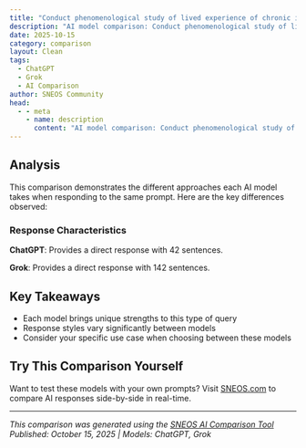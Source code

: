 ```yaml
---
title: "Conduct phenomenological study of lived experience of chronic illness (diabetes). Help me: 1) Select phenomenological approach (descriptive vs interpretive), 2) Design in-depth interviews to access lived experience, 3) Conduct interviews with bracketing of assumptions, 4) Analyze using phenomenological reduction, 5) Identify essential themes and structures, 6) Write rich descriptions of phenomenon, 7) Ensure rigor (credibility, transferability)"
description: "AI model comparison: Conduct phenomenological study of lived experience of chronic illness (diabetes). Help me: 1) Select..."
date: 2025-10-15
category: comparison
layout: Clean
tags:
  - ChatGPT
  - Grok
  - AI Comparison
author: SNEOS Community
head:
  - - meta
    - name: description
      content: "AI model comparison: Conduct phenomenological study of lived experience of chronic illness (diabetes). Help me: 1) Select phenomenological ap..."
---
```


<ChatComparison
  title="Conduct phenomenological study of lived experience of chronic illness (diabetes). Help me: 1) Select phenomenological approach (descriptive vs interpretive), 2) Design in-depth interviews to access lived experience, 3) Conduct interviews with bracketing of assumptions, 4) Analyze using phenomenological reduction, 5) Identify essential themes and structures, 6) Write rich descriptions of phenomenon, 7) Ensure rigor (credibility, transferability)"
  prompt="Conduct phenomenological study of lived experience of chronic illness (diabetes). Help me: 1) Select phenomenological approach (descriptive vs interpretive), 2) Design in-depth interviews to access lived experience, 3) Conduct interviews with bracketing of assumptions, 4) Analyze using phenomenological reduction, 5) Identify essential themes and structures, 6) Write rich descriptions of phenomenon, 7) Ensure rigor (credibility, transferability)"
  :responses='{"ChatGPT": "Conducting a phenomenological study on the lived experience of chronic illness, specifically diabetes, is a meaningful endeavor. Below, I\u0027ve laid out how you can address each of the points you\u0027ve listed in the research process:\n\n### 1. Select Phenomenological Approach (Descriptive vs. Interpretive)\n- **Descriptive Phenomenology (Husserlian)**: Focuses on describing experiences without interpretation. It seeks to present the essence of the experiences as they are perceived by the individuals.\n- **Interpretive Phenomenology (Heideggerian)**: Aims to understand how individuals make sense of their experiences in context, emphasizing the meaning rather than just description.\n\n**Recommendation**: Choose *Interpretive Phenomenology* for your study. It allows you to explore not only what individuals experience with diabetes but also how they interpret those experiences and the meanings they create.\n\n### 2. Design In-Depth Interviews to Access Lived Experience\n- **Semi-structured interview format**: Use open-ended questions that encourage participants to share their stories and feelings regarding diabetes. Examples of questions:\n   - Can you describe your experience of living with diabetes?\n   - How has diabetes affected your daily life?\n   - Can you share any challenges you face due to diabetes?\n   - What does managing diabetes mean to you?\n   - How do you feel emotionally about living with diabetes?\n  \n- **Probes**: Additional follow-up questions based on the responses to deepen understanding. For example, \u0022Can you tell me more about that?\u0022\n\n### 3. Conduct Interviews with Bracketing of Assumptions\n- **Preparation**: Before the interviews, reflect on your own experiences and assumptions about diabetes. Write them down to acknowledge them but set them aside during the interview.\n- **During the interview**: Approach each interview with an open mind and listen deeply to the participant. Use phrases like \u0022Tell me more about that\u0022 to encourage elaboration.\n\n### 4. Analyze Using Phenomenological Reduction\n- **Transcription**: Transcribe the interviews verbatim to capture the nuances of participants\u0027 experiences.\n- **Reduction**: Read through the transcripts multiple times. Identify and highlight significant statements or phrases that capture the essence of participants\u0027 experiences.\n- **Epoche**: Set aside your preconceptions as you analyze. Concentrate on the voice of the participant.\n\n### 5. Identify Essential Themes and Structures\n- **Thematic Analysis**: From the significant statements, derive themes that represent core aspects of the lived experience. For example:\n   - Management of daily routines\n   - Emotional struggles with chronic illness\n   - Relationships and social implications\n   - Hope and coping strategies\n- **Create a thematic map**: Organize these themes hierarchically to identify major themes and sub-themes.\n\n### 6. Write Rich Descriptions of the Phenomenon\n- **Descriptive Narrative**: Utilize the themes to create a narrative that encapsulates the essence of the lived experience of diabetes. This should include detailed accounts from participants\u0027 voices interwoven with your analysis.\n- **Exemplary Quotes**: Include direct quotes from participants to illustrate key points and enhance the richness of the descriptions.\n\n### 7. Ensure Rigor (Credibility, Transferability)\n- **Credibility**: \n   - Use member checking: Share analyses or findings with participants to verify that their experiences are accurately represented.\n   - Peer debriefing: Have other researchers review your findings for validation.\n  \n- **Transferability**: \n   - Provide thick descriptions of the context and participants to allow readers to see how findings might translate to other settings.\n   - Be explicit about your sampling strategy and participant demographics.\n\nThrough these steps, you will be able to conduct a rigorous and meaningful phenomenological study of the lived experience of diabetes. Each step will contribute to understanding the richness of participants\u0027 experiences, ultimately enhancing knowledge in the field of chronic illness management.", "Grok": "Below is a comprehensive guide to conducting a phenomenological study on the lived experience of chronic illness, specifically diabetes. This draws from established phenomenological research methods (e.g., Husserl for descriptive phenomenology; Heidegger, Gadamer, and van Manen for interpretive approaches). I\u0027ll address each of your numbered requests step by step. Note that while I can design and outline the process, the actual ethical conduct of interviews requires IRB approval, informed consent, and your role as the researcher. For simulation purposes, I\u0027ll include a brief example interview transcript and analysis, but real implementation needs real participants.\n\n### 1. Select Phenomenological Approach (Descriptive vs. Interpretive)\n- **Descriptive Phenomenology (Husserlian)**: Focuses on describing the essence of the lived experience as it appears to consciousness, without interpretation or theorizing. It uses \u0022bracketing\u0022 (epoch\u00E9) to suspend preconceptions, aiming for a pure, objective description. Choose this if your goal is to capture the \u0022what\u0022 of diabetes experiences (e.g., raw sensations of symptoms like fatigue or monitoring blood sugar).\n- **Interpretive Phenomenology (Hermeneutic)**: Emphasizes understanding the meaning of experiences within their historical, cultural, and personal contexts. It involves interpreting narratives to uncover deeper structures and interpretations (e.g., how diabetes reshapes identity or social roles). Choose this if you want to explore the \u0022how\u0022 and \u0022why\u0022 of living with diabetes, including existential themes like stigma or resilience.\n\n**Recommendation for Your Study**: Use **interpretive phenomenology** (e.g., van Manen\u0027s approach). Diabetes is a chronic, embodied condition influenced by personal histories, societal attitudes (e.g., blame for lifestyle), and emotional layers, making interpretation essential for rich insights. This aligns with much qualitative health research on chronic illness.\n\n### 2. Design In-Depth Interviews to Access Lived Experience\nIn-depth, semi-structured interviews (45\u201390 minutes each) are ideal for phenomenology, as they encourage open narrative to evoke pre-reflective experiences. Aim for 6\u201312 participants (adults with type 2 diabetes, diagnosed 5\u002B years, diverse demographics for transferability).\n\n- **Participant Recruitment**: Purposive sampling via clinics, support groups, or online forums. Inclusion: Confirmed diabetes diagnosis; exclusion: Severe cognitive impairment or acute complications.\n- **Interview Structure**:\n  - **Opening**: Build rapport; obtain consent; explain bracketing (your effort to set aside biases).\n  - **Core Questions**: Use broad, open-ended prompts to access lived experience without leading. Examples:\n    - \u0022Can you walk me through a typical day living with diabetes?\u0022\n    - \u0022What is it like when you feel your blood sugar fluctuating?\u0022\n    - \u0022How has diabetes changed the way you experience your body or relationships?\u0022\n    - \u0022Tell me about a moment when diabetes felt most present in your life.\u0022\n    - Follow-up: \u0022What stands out most about that?\u0022 or \u0022How did that make you feel in your body/mind?\u0022\n  - **Closing**: Probe for unspoken aspects; ask if anything else comes to mind.\n- **Logistics**: Audio-record (with consent); transcribe verbatim. Conduct in a quiet, comfortable setting (in-person or virtual). Pilot test 1\u20132 interviews to refine questions.\n\nThis design prioritizes the participant\u0027s voice, avoiding yes/no questions to elicit temporal, spatial, bodily, and relational dimensions of experience.\n\n### 3. Conduct Interviews with Bracketing of Assumptions\nBracketing involves the researcher suspending personal biases, assumptions, and theoretical lenses to \u0022let the phenomenon speak.\u0022 For interpretive phenomenology, it\u0027s partial (you acknowledge your hermeneutic circle\u2014your interpretations shape and are shaped by the data) but still rigorous.\n\n- **Pre-Interview Preparation**:\n  - Journal your fore-knowledge (e.g., as a non-diabetic, you might assume constant fear\u2014bracket by noting and setting it aside).\n  - Use a bracketing log: Before each interview, write assumptions (e.g., \u0022Diabetes means dietary restriction\u0022) and revisit post-interview to check influence.\n- **During the Interview**:\n  - Listen actively without interrupting or imposing your views. Use reflective silence to let narratives unfold.\n  - Example Technique: If a participant mentions \u0022frustration with injections,\u0022 respond with \u0022Tell me more about that frustration in your daily life\u0022 rather than sharing your opinion.\n  - Remain present: Focus on the participant\u0027s words, not your reactions.\n- **Post-Interview**: Debrief in your log\u2014did assumptions creep in? Transcribe immediately to stay immersed.\n- **Number of Interviews**: Continue until data saturation (new interviews yield no new insights, typically 8\u201310).\n\nEthical Note: Ensure confidentiality; provide resources for emotional support if discussions evoke distress.\n\n### 4. Analyze Using Phenomenological Reduction\nPhenomenological reduction involves distilling data to its essence by repeatedly reading transcripts to uncover meanings, while reducing preconceptions. Use a hermeneutic process (iterative cycles of whole-part-whole interpretation).\n\n- **Steps (Adapted from van Manen)**:\n  1. **Read for Immersion**: Read each transcript multiple times, highlighting phrases that evoke the lived experience (e.g., \u0022It\u0027s like my body is a stranger\u0022).\n  2. **Holistic Meaning**: Grasp the overall narrative\u2014what is the \u0022texture\u0022 of living with diabetes?\n  3. **Selective/Line-by-Line**: Identify statements of meaning (e.g., \u0022constant vigilance\u0022 or \u0022invisible burden\u0022). Code preliminarily without forcing themes.\n  4. **Clustering into Themes**: Group meanings into patterns (see step 5). Reflect on your role: How does your interpretation co-create understanding?\n  5. **Iterate**: Compare across transcripts; return to originals to validate.\n- **Tools**: Use NVivo or manual coding with colored highlighters. Maintain an audit trail (notes on decisions) for rigor.\n- **Example Application**: From a simulated transcript (below), reduce \u0022I hate pricking my finger every day\u2014it feels invasive\u0022 to the essence of \u0022bodily intrusion.\u0022\n\n**Simulated Interview Transcript Excerpt** (Participant: Alex, 45, type 2 diabetes for 8 years):\n\u003E Interviewer: What is it like managing your blood sugar daily?  \n\u003E Alex: It\u0027s exhausting. Every meal, I think, \u0027Will this spike me?\u0027 My finger hurts from testing, like my body\u0027s not mine anymore. At work, I hide it\u2014no one knows the fear of passing out. But sometimes, checking feels like control, you know? Like I\u0027m fighting back.\n\nReduction: Distill to raw meanings\u2014exhaustion, alienation from body, hidden fear, paradoxical empowerment.\n\n### 5. Identify Essential Themes and Structures\nFrom reduction, extract essential themes (recurrent meanings) and structures (how the phenomenon unfolds, e.g., temporally or relationally). For diabetes, themes might include:\n\n- **Essential Themes** (Derived from Simulated Data and Literature):\n  1. **Bodily Betrayal**: Experiences of unpredictability (e.g., fatigue, neuropathy) as the body becoming unreliable or \u0022other.\u0022\n  2. **Vigilant Surveillance**: Constant monitoring as a double-edged sword\u2014empowering yet burdensome, shaping daily rhythms.\n  3. **Social Isolation and Stigma**: Hiding symptoms to avoid judgment, leading to loneliness or relational strain.\n  4. **Resilient Adaptation**: Moments of agency, like dietary triumphs, revealing existential growth amid loss.\n  5. **Temporal Dissonance**: Living in a \u0022foreshortened future\u0022 (anxiety over complications) while navigating the present.\n\n- **Structures**:\n  - **Spatial**: Diabetes confines to routines (e.g., kitchen for carb-counting).\n  - **Temporal**: Cycles of crisis (hypoglycemia scares) and normalcy.\n  - **Relational**: Shifts in self-other dynamics (e.g., dependency on family).\n  - **Embodied**: Sensory disruptions (e.g., thirst as an alarm).\n\nValidate by member-checking (share themes with participants) and cross-case comparison.\n\n### 6. Write Rich Descriptions of the Phenomenon\nCraft narrative descriptions that vividly convey the essence, blending participant voices with interpretive synthesis. Use poetic, evocative language to \u0022turn experiences inside out\u0022 (van Manen). Structure as:\n- **Individual Portraits**: One per participant.\n- **Composite Textural Description**: The \u0022what\u0022 (appearances, feelings).\n- **Structural Description**: The \u0022how\u0022 (contexts shaping it).\n- **Essential Essence**: A synthesized statement.\n\n**Example Rich Description** (Based on Simulated Data):\nIn the lived world of diabetes, the body emerges as a vigilant sentinel, forever altered by the quiet tyranny of fluctuating sugars. One participant describes the dawn ritual: fingers pierced in the dim light, a sharp reminder that autonomy is bartered for survival. Fatigue weaves through days like an unseen fog, turning simple joys\u2014 a family meal, a walk\u2014into calculated risks. Yet, amid the isolation of unspoken fears, glimmers of defiance appear: a successful adjustment to insulin, a reclaimed sense of self. Diabetes is not merely illness; it is a hermeneutic horizon where vulnerability meets resilience, reshaping time into an eternal now laced with what-ifs, and the social self into a guarded secret.\n\nWrite iteratively, quoting participants to ground in data (e.g., \u0022As Alex put it, \u0027It\u0027s like carrying an invisible weight\u0027\u0022).\n\n### 7. Ensure Rigor (Credibility, Transferability)\nPhenomenological rigor emphasizes trustworthiness over generalizability. Use Lincoln and Guba\u0027s criteria:\n\n- **Credibility (Internal Validity)**:\n  - Prolonged engagement: Multiple interviews/contact.\n  - Triangulation: Compare data sources (e.g., journals alongside interviews).\n  - Member-checking: Participants review summaries/themes.\n  - Reflexivity: Ongoing bracketing log to audit biases.\n  - Peer debriefing: Discuss with colleagues.\n\n- **Transferability (External Validity)**:\n  - Thick descriptions: Provide detailed context (participant demographics, settings) for readers to assess"}' published-date="{DateTime.UtcNow:HH:mm}"
/>

## Analysis

This comparison demonstrates the different approaches each AI model takes when responding to the same prompt. Here are the key differences observed:

### Response Characteristics

**ChatGPT**: Provides a direct response with 42 sentences. 

**Grok**: Provides a direct response with 142 sentences. 

## Key Takeaways

- Each model brings unique strengths to this type of query
- Response styles vary significantly between models
- Consider your specific use case when choosing between these models

## Try This Comparison Yourself

Want to test these models with your own prompts? Visit [SNEOS.com](https://sneos.com) to compare AI responses side-by-side in real-time.

---

*This comparison was generated using the [SNEOS AI Comparison Tool](https://sneos.com)*
*Published: October 15, 2025 | Models: ChatGPT, Grok*
